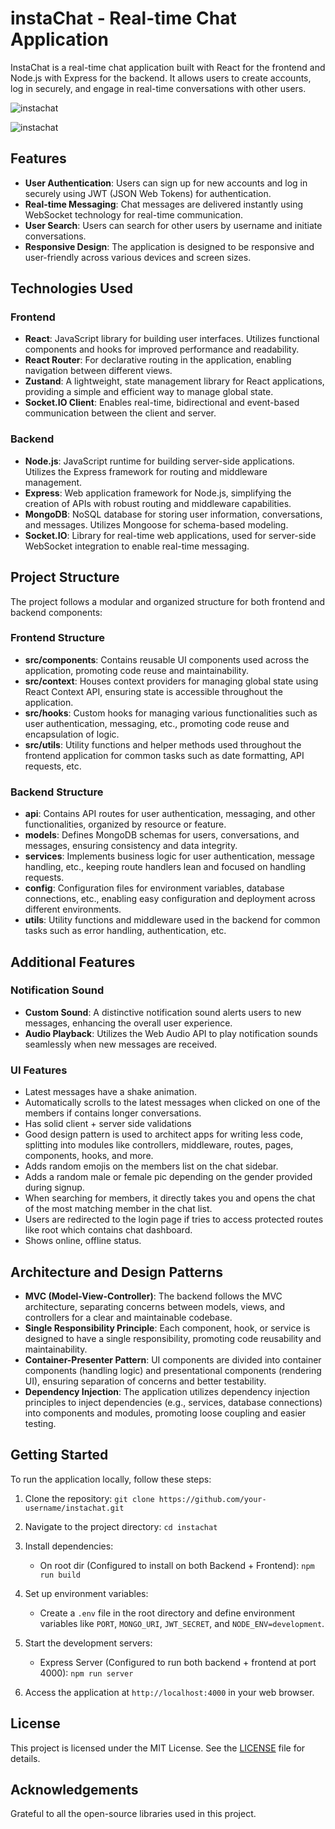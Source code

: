 # instaChat - Real-time Chat Application

InstaChat is a real-time chat application built with React for the frontend and Node.js with Express for the backend. It allows users to create accounts, log in securely, and engage in real-time conversations with other users.

![instachat](https://i.imgur.com/lsYiRFp.png)

![instachat](https://i.imgur.com/xX20Hj2.png)

## Features

- **User Authentication**: Users can sign up for new accounts and log in securely using JWT (JSON Web Tokens) for authentication.
- **Real-time Messaging**: Chat messages are delivered instantly using WebSocket technology for real-time communication.
- **User Search**: Users can search for other users by username and initiate conversations.
- **Responsive Design**: The application is designed to be responsive and user-friendly across various devices and screen sizes.

## Technologies Used

### Frontend

- **React**: JavaScript library for building user interfaces. Utilizes functional components and hooks for improved performance and readability.
- **React Router**: For declarative routing in the application, enabling navigation between different views.
- **Zustand**: A lightweight, state management library for React applications, providing a simple and efficient way to manage global state.
- **Socket.IO Client**: Enables real-time, bidirectional and event-based communication between the client and server.

### Backend

- **Node.js**: JavaScript runtime for building server-side applications. Utilizes the Express framework for routing and middleware management.
- **Express**: Web application framework for Node.js, simplifying the creation of APIs with robust routing and middleware capabilities.
- **MongoDB**: NoSQL database for storing user information, conversations, and messages. Utilizes Mongoose for schema-based modeling.
- **Socket.IO**: Library for real-time web applications, used for server-side WebSocket integration to enable real-time messaging.

## Project Structure

The project follows a modular and organized structure for both frontend and backend components:

### Frontend Structure

- **src/components**: Contains reusable UI components used across the application, promoting code reuse and maintainability.
- **src/context**: Houses context providers for managing global state using React Context API, ensuring state is accessible throughout the application.
- **src/hooks**: Custom hooks for managing various functionalities such as user authentication, messaging, etc., promoting code reuse and encapsulation of logic.
- **src/utils**: Utility functions and helper methods used throughout the frontend application for common tasks such as date formatting, API requests, etc.

### Backend Structure

- **api**: Contains API routes for user authentication, messaging, and other functionalities, organized by resource or feature.
- **models**: Defines MongoDB schemas for users, conversations, and messages, ensuring consistency and data integrity.
- **services**: Implements business logic for user authentication, message handling, etc., keeping route handlers lean and focused on handling requests.
- **config**: Configuration files for environment variables, database connections, etc., enabling easy configuration and deployment across different environments.
- **utils**: Utility functions and middleware used in the backend for common tasks such as error handling, authentication, etc.

## Additional Features

### Notification Sound

- **Custom Sound**: A distinctive notification sound alerts users to new messages, enhancing the overall user experience.
- **Audio Playback**: Utilizes the Web Audio API to play notification sounds seamlessly when new messages are received.

### UI Features

- Latest messages have a shake animation.
- Automatically scrolls to the latest messages when clicked on one of the members if contains longer conversations.
- Has solid client + server side validations
- Good design pattern is used to architect apps for writing less code, splitting into modules like controllers, middleware, routes, pages, components, hooks, and more.
- Adds random emojis on the members list on the chat sidebar.
- Adds a random male or female pic depending on the gender provided during signup.
- When searching for members, it directly takes you and opens the chat of the most matching member in the chat list.
- Users are redirected to the login page if tries to access protected routes like root which contains chat dashboard.
- Shows online, offline status.

## Architecture and Design Patterns

- **MVC (Model-View-Controller)**: The backend follows the MVC architecture, separating concerns between models, views, and controllers for a clear and maintainable codebase.
- **Single Responsibility Principle**: Each component, hook, or service is designed to have a single responsibility, promoting code reusability and maintainability.
- **Container-Presenter Pattern**: UI components are divided into container components (handling logic) and presentational components (rendering UI), ensuring separation of concerns and better testability.
- **Dependency Injection**: The application utilizes dependency injection principles to inject dependencies (e.g., services, database connections) into components and modules, promoting loose coupling and easier testing.

## Getting Started

To run the application locally, follow these steps:

1. Clone the repository: `git clone https://github.com/your-username/instachat.git`
2. Navigate to the project directory: `cd instachat`
3. Install dependencies:

   - On root dir (Configured to install on both Backend + Frontend): `npm run build`

4. Set up environment variables:
   - Create a `.env` file in the root directory and define environment variables like `PORT`, `MONGO_URI`, `JWT_SECRET`, and `NODE_ENV=development`.
5. Start the development servers:
   - Express Server (Configured to run both backend + frontend at port 4000): `npm run server`
6. Access the application at `http://localhost:4000` in your web browser.

## License

This project is licensed under the MIT License. See the [LICENSE](LICENSE) file for details.

## Acknowledgements

Grateful to all the open-source libraries used in this project.
